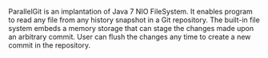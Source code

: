 ParallelGit is an implantation of Java 7 NIO FileSystem. It enables program to read any file from any history snapshot in a Git repository. The built-in file system embeds a memory storage that can stage the changes made upon an arbitrary commit. User can flush the changes any time to create a new commit in the repository.
